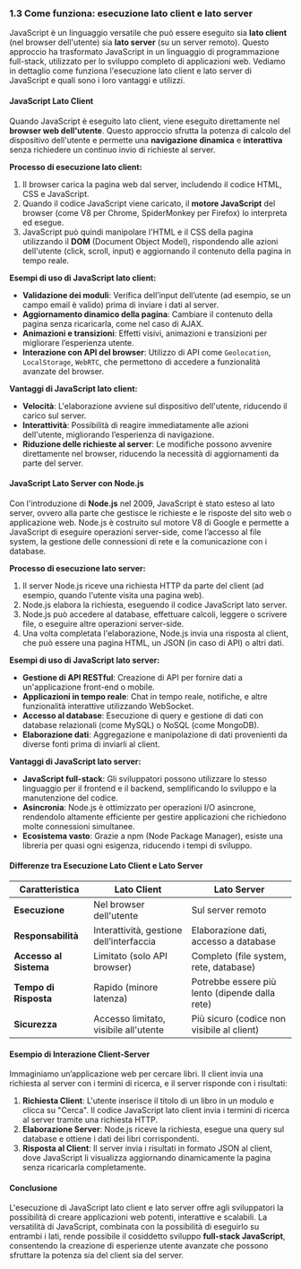 ### 1.3 Come funziona: esecuzione lato client e lato server

JavaScript è un linguaggio versatile che può essere eseguito sia **lato client** (nel browser dell'utente) sia **lato server** (su un server remoto). Questo approccio ha trasformato JavaScript in un linguaggio di programmazione full-stack, utilizzato per lo sviluppo completo di applicazioni web. Vediamo in dettaglio come funziona l'esecuzione lato client e lato server di JavaScript e quali sono i loro vantaggi e utilizzi.

#### JavaScript Lato Client

Quando JavaScript è eseguito lato client, viene eseguito direttamente nel **browser web dell'utente**. Questo approccio sfrutta la potenza di calcolo del dispositivo dell'utente e permette una **navigazione dinamica** e **interattiva** senza richiedere un continuo invio di richieste al server.

**Processo di esecuzione lato client:**
1. Il browser carica la pagina web dal server, includendo il codice HTML, CSS e JavaScript.
2. Quando il codice JavaScript viene caricato, il **motore JavaScript** del browser (come V8 per Chrome, SpiderMonkey per Firefox) lo interpreta ed esegue.
3. JavaScript può quindi manipolare l'HTML e il CSS della pagina utilizzando il **DOM** (Document Object Model), rispondendo alle azioni dell'utente (click, scroll, input) e aggiornando il contenuto della pagina in tempo reale.

**Esempi di uso di JavaScript lato client:**
- **Validazione dei moduli**: Verifica dell’input dell’utente (ad esempio, se un campo email è valido) prima di inviare i dati al server.
- **Aggiornamento dinamico della pagina**: Cambiare il contenuto della pagina senza ricaricarla, come nel caso di AJAX.
- **Animazioni e transizioni**: Effetti visivi, animazioni e transizioni per migliorare l’esperienza utente.
- **Interazione con API del browser**: Utilizzo di API come `Geolocation`, `LocalStorage`, `WebRTC`, che permettono di accedere a funzionalità avanzate del browser.

**Vantaggi di JavaScript lato client:**
- **Velocità**: L'elaborazione avviene sul dispositivo dell'utente, riducendo il carico sul server.
- **Interattività**: Possibilità di reagire immediatamente alle azioni dell'utente, migliorando l’esperienza di navigazione.
- **Riduzione delle richieste al server**: Le modifiche possono avvenire direttamente nel browser, riducendo la necessità di aggiornamenti da parte del server.

#### JavaScript Lato Server con Node.js

Con l'introduzione di **Node.js** nel 2009, JavaScript è stato esteso al lato server, ovvero alla parte che gestisce le richieste e le risposte del sito web o applicazione web. Node.js è costruito sul motore V8 di Google e permette a JavaScript di eseguire operazioni server-side, come l’accesso al file system, la gestione delle connessioni di rete e la comunicazione con i database.

**Processo di esecuzione lato server:**
1. Il server Node.js riceve una richiesta HTTP da parte del client (ad esempio, quando l'utente visita una pagina web).
2. Node.js elabora la richiesta, eseguendo il codice JavaScript lato server.
3. Node.js può accedere al database, effettuare calcoli, leggere o scrivere file, o eseguire altre operazioni server-side.
4. Una volta completata l'elaborazione, Node.js invia una risposta al client, che può essere una pagina HTML, un JSON (in caso di API) o altri dati.

**Esempi di uso di JavaScript lato server:**
- **Gestione di API RESTful**: Creazione di API per fornire dati a un'applicazione front-end o mobile.
- **Applicazioni in tempo reale**: Chat in tempo reale, notifiche, e altre funzionalità interattive utilizzando WebSocket.
- **Accesso al database**: Esecuzione di query e gestione di dati con database relazionali (come MySQL) o NoSQL (come MongoDB).
- **Elaborazione dati**: Aggregazione e manipolazione di dati provenienti da diverse fonti prima di inviarli al client.

**Vantaggi di JavaScript lato server:**
- **JavaScript full-stack**: Gli sviluppatori possono utilizzare lo stesso linguaggio per il frontend e il backend, semplificando lo sviluppo e la manutenzione del codice.
- **Asincronia**: Node.js è ottimizzato per operazioni I/O asincrone, rendendolo altamente efficiente per gestire applicazioni che richiedono molte connessioni simultanee.
- **Ecosistema vasto**: Grazie a npm (Node Package Manager), esiste una libreria per quasi ogni esigenza, riducendo i tempi di sviluppo.

#### Differenze tra Esecuzione Lato Client e Lato Server

| Caratteristica                    | Lato Client                             | Lato Server                              |
|-----------------------------------|-----------------------------------------|------------------------------------------|
| **Esecuzione**                    | Nel browser dell'utente                 | Sul server remoto                        |
| **Responsabilità**                | Interattività, gestione dell’interfaccia| Elaborazione dati, accesso a database    |
| **Accesso al Sistema**            | Limitato (solo API browser)             | Completo (file system, rete, database)   |
| **Tempo di Risposta**             | Rapido (minore latenza)                 | Potrebbe essere più lento (dipende dalla rete) |
| **Sicurezza**                     | Accesso limitato, visibile all'utente   | Più sicuro (codice non visibile al client) |

#### Esempio di Interazione Client-Server

Immaginiamo un’applicazione web per cercare libri. Il client invia una richiesta al server con i termini di ricerca, e il server risponde con i risultati:

1. **Richiesta Client**: L'utente inserisce il titolo di un libro in un modulo e clicca su "Cerca". Il codice JavaScript lato client invia i termini di ricerca al server tramite una richiesta HTTP.
2. **Elaborazione Server**: Node.js riceve la richiesta, esegue una query sul database e ottiene i dati dei libri corrispondenti.
3. **Risposta al Client**: Il server invia i risultati in formato JSON al client, dove JavaScript li visualizza aggiornando dinamicamente la pagina senza ricaricarla completamente.

#### Conclusione

L'esecuzione di JavaScript lato client e lato server offre agli sviluppatori la possibilità di creare applicazioni web potenti, interattive e scalabili. La versatilità di JavaScript, combinata con la possibilità di eseguirlo su entrambi i lati, rende possibile il cosiddetto sviluppo **full-stack JavaScript**, consentendo la creazione di esperienze utente avanzate che possono sfruttare la potenza sia del client sia del server.